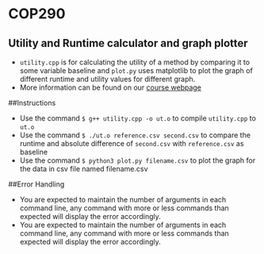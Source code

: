 # COP290

## Utility and Runtime calculator and graph plotter
* `utility.cpp` is for calculating the utility of a method by comparing it to some variable baseline and `plot.py` uses matplotlib to plot 
the graph of different runtime and utility values for different graph.
* More information can be found on our [course webpage](https://www.cse.iitd.ac.in/~rijurekha/cop290_2021.html) 

##Instructions
* Use the command `$ g++ utility.cpp -o ut.o` to compile `utility.cpp` to `ut.o`
* Use the command `$ ./ut.o reference.csv second.csv` to compare the runtime and absolute difference of `second.csv` with `reference.csv` as baseline
* Use the command `$ python3 plot.py filename.csv` to plot the graph for the data in csv file named filename.csv

##Error Handling
* You are expected to maintain the number of arguments in each command line, any command with more or less commands than expected will display the error accordingly.
* You are expected to maintain the number of arguments in each command line, any command with more or less commands than expected will display the error accordingly.
